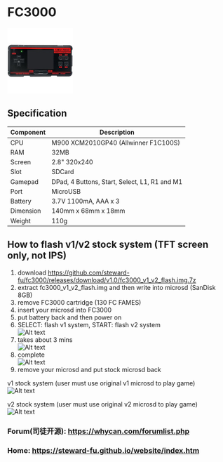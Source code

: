 # FC3000
![Alt text](imgs/main.jpg)
  
## Specification
|Component|Description                                  |
|---------|---------------------------------------------|
|CPU      |M900 XCM2010GP40 (Allwinner F1C100S)         |
|RAM      |32MB                                         |
|Screen   |2.8" 320x240                                 |
|Slot     |SDCard                                       |
|Gamepad  |DPad, 4 Buttons, Start, Select, L1, R1 and M1|
|Port     |MicroUSB                                     |
|Battery  |3.7V 1100mA, AAA x 3                         |
|Dimension|140mm x 68mm x 18mm                          |
|Weight   |110g                                         |
  
## How to flash v1/v2 stock system (TFT screen only, not IPS)
1. download https://github.com/steward-fu/fc3000/releases/download/v1.0/fc3000_v1_v2_flash.img.7z
2. extract fc3000_v1_v2_flash.img and then write into microsd (SanDisk 8GB)
3. remove FC3000 cartridge (130 FC FAMES)
4. insert your microsd into FC3000
5. put battery back and then power on
6. SELECT: flash v1 system, START: flash v2 system  
![Alt text](https://steward-fu.github.io/website/handheld/fc3000/v1v2_flash/4.jpg)
7. takes about 3 mins  
![Alt text](https://steward-fu.github.io/website/handheld/fc3000/v1v2_flash/6.jpg)
8. complete  
![Alt text](https://steward-fu.github.io/website/handheld/fc3000/v1v2_flash/8.jpg)
9. remove your microsd and put stock microsd back  
  
v1 stock system (user must use original v1 microsd to play game)  
![Alt text](https://steward-fu.github.io/website/handheld/fc3000/v1v2_flash/10.jpg)
  
v2 stock system (user must use original v2 microsd to play game)  
![Alt text](https://steward-fu.github.io/website/handheld/fc3000/v1v2_flash/11.jpg)
  
### Forum(司徒开源): https://whycan.com/forumlist.php
### Home: https://steward-fu.github.io/website/index.htm
